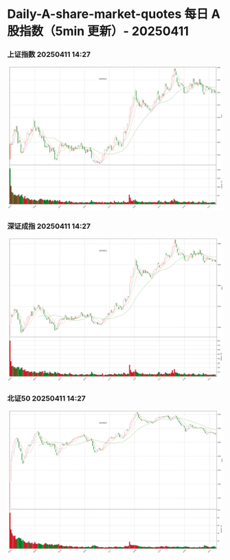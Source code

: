 
# Daily-A-share-market-quotes 每日 A 股指数（5min 更新）- 20250411

### 上证指数 20250411 14:27
![](./fig/2025/4/20250411-sh000001.png)

### 深证成指 20250411 14:27
![](./fig/2025/4/20250411-sz399001.png)

### 北证50 20250411 14:27
![](./fig/2025/4/20250411-bj899050.png)

